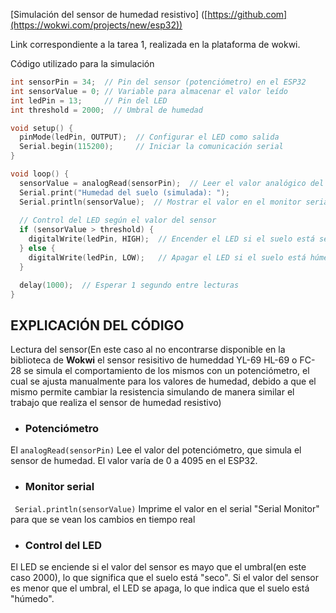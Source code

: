 [Simulación del sensor de humedad resistivo] ([https://github.com](https://wokwi.com/projects/new/esp32))


Link correspondiente a la tarea 1, realizada en la plataforma de wokwi.

Código utilizado para la simulación
```cpp
int sensorPin = 34;  // Pin del sensor (potenciómetro) en el ESP32
int sensorValue = 0; // Variable para almacenar el valor leído
int ledPin = 13;     // Pin del LED
int threshold = 2000;  // Umbral de humedad

void setup() {
  pinMode(ledPin, OUTPUT);  // Configurar el LED como salida
  Serial.begin(115200);     // Iniciar la comunicación serial
}

void loop() {
  sensorValue = analogRead(sensorPin);  // Leer el valor analógico del sensor
  Serial.print("Humedad del suelo (simulada): ");
  Serial.println(sensorValue);  // Mostrar el valor en el monitor serial
  
  // Control del LED según el valor del sensor
  if (sensorValue > threshold) {
    digitalWrite(ledPin, HIGH);  // Encender el LED si el suelo está seco
  } else {
    digitalWrite(ledPin, LOW);   // Apagar el LED si el suelo está húmedo
  }

  delay(1000);  // Esperar 1 segundo entre lecturas
}
```

## EXPLICACIÓN DEL CÓDIGO
Lectura del sensor(En este caso al no encontrarse disponible en la biblioteca de **Wokwi** el sensor resisitivo de humeddad YL-69 HL-69 o FC-28 se simula el comportamiento de los mismos con un potenciómetro, el cual se ajusta manualmente para los valores de humedad, debido a que el mismo permite cambiar la resistencia simulando de manera similar el trabajo que realiza el sensor de humedad resistivo)

- ### Potenciómetro

El ``` analogRead(sensorPin) ``` Lee el valor del potenciómetro, que simula el sensor de humedad. El valor varía de 0 a 4095 en el ESP32.
- ### Monitor serial

``` Serial.println(sensorValue)``` Imprime el valor en el serial "Serial Monitor" para que se vean los cambios en tiempo real

- ### Control del LED

El LED se enciende si el valor del sensor es mayo que el umbral(en este caso 2000), lo que significa que el suelo está "seco".
Si el valor del sensor es menor que el umbral,  el LED se apaga, lo que indica que el suelo está "húmedo".





